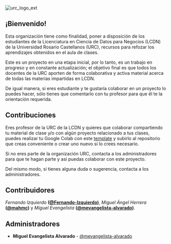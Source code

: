 ![urc_logo_ext](https://github.com/URC-MAC/.github/assets/28746720/1d2b04df-5870-457b-82ab-4eb97ec99e17)


## ¡Bienvenido!

Esta organización tiene como finalidad, poner a disposición de los estudiantes de la Licenciatura en Ciencia de Datos para Negocios (LCDN) de la Universidad Rosario Castellanos (URC), recursos para refozar los aprendizajes obtenidos en el aula de clases.  

Este es un proyecto en una etapa inicial, por lo tanto, es un trabajo en progreso y en constante actualización; el objetivo final es que todos los docentes de la URC aporten de forma colaborativa y activa material acerca de todas las materias impartidas en LCDN.  

De igual manera, si eres estudiante y te gustaría colaborar en un proyecto lo puedes hacer, sólo tienes que comentarlo con tu profesor para que él te la orientación requerida.


## Contribuciones

Eres profesor de la URC de la LCDN y quieres que colaborar compartiendo tu material de clase y/o con algún proyecto relacionado a tus clases, puedes realizar tu Google Colab con este [template](https://colab.research.google.com/drive/1XcAfAP0EKbEw7Drlzoj5Yjn--lUmKxWl?usp=sharing) y subirlo al repositorio que creas conveniente o crear uno nuevo si lo crees necesario. 

Si no eres parte de la organización URC, contacta a los administradores para que te hagan parte y así puedas colaborar con este proyecto.  

Del mismo modo, si tienes alguna duda o sugerencia, contacta a los administradores. 


## Contribuidores
*Fernando Izquierdo* **([@Fernando-Izquierdo](https://github.com/Fernando-Izquierdo))**, *Miguel Ángel Herrera* **([@mahmc](https://github.com/mahmc))** y *Miguel Evangelista* **([@mevangelista-alvarado](https://github.com/mevangelista-alvarado))**.


## Administradores

 * **Miguel Evangelista Alvarado** - [@mevangelista-alvarado](https://github.com/mevangelista-alvarado)

